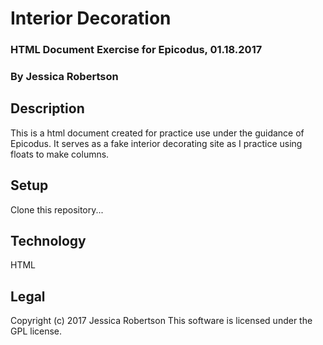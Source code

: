 # Interior Decoration
### HTML Document Exercise for Epicodus, 01.18.2017
### By **Jessica Robertson**
## Description
This is a html document created for practice use under the guidance of Epicodus.  It serves as a fake interior decorating site as I practice using floats to make columns.
## Setup
Clone this repository...
## Technology
HTML
## Legal
Copyright (c) 2017 Jessica Robertson
This software is licensed under the GPL license.
